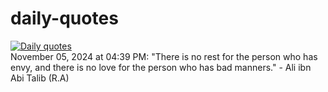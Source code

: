 # daily-quotes
[![Daily quotes](https://github.com/ceepu8/daily-quotes/actions/workflows/daily-quote.yml/badge.svg)](https://github.com/ceepu8/daily-quotes/actions/workflows/daily-quote.yml)<br/>
November 05, 2024 at 04:39 PM: "There is no rest for the person who has envy, and there is no love for the person who has bad manners." - Ali ibn Abi Talib (R.A)
